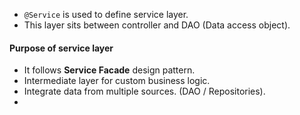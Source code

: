 - `@Service` is used to define service layer.
- This layer sits between controller and DAO (Data access object).
#### Purpose of service layer
- It follows **Service Facade** design pattern.
- Intermediate layer for custom business logic.
- Integrate data from multiple sources. (DAO / Repositories).
- 
